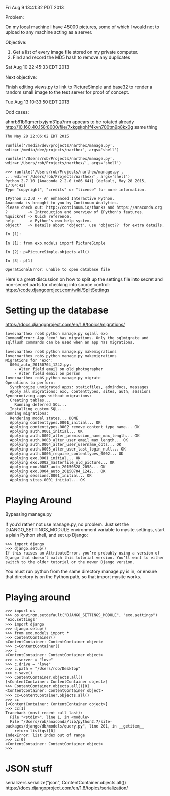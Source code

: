 Fri Aug  9 13:41:32 PDT 2013

Problem:

On my local machine I have 45000 pictures, some of which I would not
to upload to any machine acting as a server.

Objective:

1. Get a list of every image file stored on my private computer.
2. Find and record the MD5 hash to remove any duplicates

Sat Aug 10 22:45:33 EDT 2013

Next objective:

Finish editing views.py to link to PictureSimple and base32 to
render a random small image to the test server for proof of concept.

Tue Aug 13 10:33:50 EDT 2013

Odd cases:

ahnrb81b9qmertxyjym31pa7nm  appears to be rotated already
http://10.160.40.158:8000/file/7xkgskph1f4kvn700tm9p8kx0g same thing

    Thu May 28 22:06:02 EDT 2015

    runfile('/media/dev/projects/narthex/manage.py', wdir=r'/media/dev/projects/narthex', args='shell')

    runfile('/Users/rob/Projects/narthex/manage.py',
    wdir=r'/Users/rob/Projects/narthex/', args='shell')

    >>> runfile('/Users/rob/Projects/narthex/manage.py',
    ... wdir=r'/Users/rob/Projects/narthex/', args='shell')
    Python 2.7.10 |Anaconda 2.2.0 (x86_64)| (default, May 28 2015, 17:04:42)
    Type "copyright", "credits" or "license" for more information.

    IPython 3.2.0 -- An enhanced Interactive Python.
    Anaconda is brought to you by Continuum Analytics.
    Please check out: http://continuum.io/thanks and https://anaconda.org
    ?         -> Introduction and overview of IPython's features.
    %quickref -> Quick reference.
    help      -> Python's own help system.
    object?   -> Details about 'object', use 'object??' for extra details.

    In [1]:

    In [1]: from exo.models import PictureSimple

    In [2]: p=PictureSimple.objects.all()

    In [3]: p[1]

    OperationalError: unable to open database file

Here's a great discussion on how to split up the settings file
into secret and non-secret parts for checking into source control:
https://code.djangoproject.com/wiki/SplitSettings


Setting up the database
===

https://docs.djangoproject.com/en/1.8/topics/migrations/

    love:narthex rob$ python manage.py sqlall exo
    CommandError: App 'exo' has migrations. Only the sqlmigrate and sqlflush commands can be used when an app has migrations.

    love:narthex rob$ python manage.py makemigrations
    love:narthex rob$ python manage.py makemigrations
    Migrations for 'exo':
      0004_auto_20150704_1242.py:
        - Alter field email on old_photographer
        - Alter field email on person
    love:narthex rob$ python manage.py migrate
    Operations to perform:
      Synchronize unmigrated apps: staticfiles, admindocs, messages
      Apply all migrations: exo, contenttypes, sites, auth, sessions
    Synchronizing apps without migrations:
      Creating tables...
        Running deferred SQL...
      Installing custom SQL...
    Running migrations:
      Rendering model states... DONE
      Applying contenttypes.0001_initial... OK
      Applying contenttypes.0002_remove_content_type_name... OK
      Applying auth.0001_initial... OK
      Applying auth.0002_alter_permission_name_max_length... OK
      Applying auth.0003_alter_user_email_max_length... OK
      Applying auth.0004_alter_user_username_opts... OK
      Applying auth.0005_alter_user_last_login_null... OK
      Applying auth.0006_require_contenttypes_0002... OK
      Applying exo.0001_initial... OK
      Applying exo.0002_masterfile_old_picture... OK
      Applying exo.0003_auto_20150528_2058... OK
      Applying exo.0004_auto_20150704_1242... OK
      Applying sessions.0001_initial... OK
      Applying sites.0001_initial... OK


Playing Around
====


Bypassing manage.py

If you’d rather not use manage.py, no problem. Just set the DJANGO_SETTINGS_MODULE environment variable to mysite.settings, start a plain Python shell, and set up Django:

    >>> import django
    >>> django.setup()
    If this raises an AttributeError, you’re probably using a version of Django that doesn’t match this tutorial version. You’ll want to either switch to the older tutorial or the newer Django version.

You must run python from the same directory manage.py is in, or ensure that directory is on the Python path, so that import mysite works.


Playing around
==

    >>> import os
    >>> os.environ.setdefault("DJANGO_SETTINGS_MODULE", "exo.settings")
    'exo.settings'
    >>> import django
    >>> django.setup()
    >>> from exo.models import *
    >>> ContentContainer()
    <ContentContainer: ContentContainer object>
    >>> c=ContentContainer()
    >>> c
    <ContentContainer: ContentContainer object>
    >>> c.server = "love"
    >>> c.drive = "love"
    >>> c.path = "/Users/rob/Desktop"
    >>> c.save()
    >>> ContentContainer.objects.all()
    [<ContentContainer: ContentContainer object>]
    >>> ContentContainer.objects.all()[0]
    <ContentContainer: ContentContainer object>
    >>> cc=ContentContainer.objects.all()
    >>> cc
    [<ContentContainer: ContentContainer object>]
    >>> cc[1]
    Traceback (most recent call last):
      File "<stdin>", line 1, in <module>
      File "/Users/rob/anaconda/lib/python2.7/site-packages/django/db/models/query.py", line 201, in __getitem__
        return list(qs)[0]
    IndexError: list index out of range
    >>> cc[0]
    <ContentContainer: ContentContainer object>
    >>>


JSON stuff
==

serializers.serialize("json", ContentContainer.objects.all())
https://docs.djangoproject.com/en/1.8/topics/serialization/
